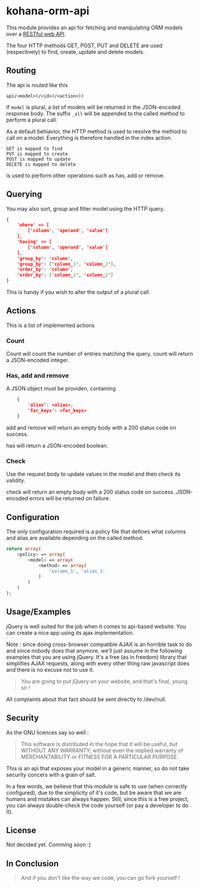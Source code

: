 kohana-orm-api
===============

This module provides an api for fetching and manipulating ORM models over a 
[RESTful web API](https://en.wikipedia.org/wiki/REST#RESTful_web_APIs). 

The four HTTP methods GET, POST, PUT and DELETE are used (respectively) to 
find, create, update and delete models.

## Routing
The api is routed like this

    api/<model>(/<id>(/<action>))
    
If ```model``` is plural, a list of models will be returned in the JSON-encoded 
response body. The suffix ```_all``` will be appended to the called method to
perform a plural call.

As a default behiavior, the HTTP method is used to resolve the method to call on 
a model. Everything is therefore handled in the index action.

    GET is mapped to find
    PUT is mapped to create
    POST is mapped to update
    DELETE is mapped to delete

<action> is used to perform other operations such as has, add or remove.

## Querying
You may also sort, group and filter model using the HTTP query.

```json
{
    'where' => [
        ['column', 'operand', 'value']
    ],
    'having' => [
        ['column', 'operand', 'value']
    ],
    'group_by': 'column',
    'group_by': ['column_1', 'column_2'],
    'order_by': 'column',
    'order_by': ['column_1', 'column_2']
}
```

This is handy if you wish to alter the output of a plural call.

## Actions
This is a list of implemented actions

### Count
Count will count the number of entries matching the query.
count will return a JSON-encoded integer.

### Has, add and remove
A JSON object must be providen, containing

```json
    {
        'alias': <alias>,
        'far_keys': <far_keys>
    }
```

add and remove will return an empty body with a 200 status code on success.

has will return a JSON-encoded boolean.

### Check
Use the request body to update values in the model and then check its validity.

check will return an empty body with a 200 status code on success. JSON-encoded
errors will be returned on failure.

## Configuration
The only configuration required is a policy file that defines what columns and 
alias are available depending on the called method.

```php
return array(
    <policy> => array(
        <model> => array(
            <method> => array(
                'column_1', 'alias_1'
            )
        )
    )
);
```

## Usage/Examples

jQuery is well suited for the job when it comes to api-based website. You can create a nice app using its ajax implementation.

Note : since doing cross-browser compatible AJAX is an horrible task to do and since nobody does that anymore, we'll just assume in the following examples that you are using jQuery. It's a free (as in freedom) library that simplifies AJAX requests, along with every other thing raw javascript does and there is no excuse not to use it.

> You are going to put jQuery on your website, and that's final, young sir !

All complaints about that fact should be sent directly to /dev/null.


## Security

As the GNU licences say so well :

> This software is distributed in the hope that it will be useful,
> but WITHOUT ANY WARRANTY; without even the implied warranty of
> MERCHANTABILITY or FITNESS FOR A PARTICULAR PURPOSE.

This is an api that exposes your model in a generic manner, so do not take security concers with a grain of salt.

In a few words, we believe that this module is safe to use (when correctly configured), due to the simplicity of it's code, but be aware that we are humans and mistakes can always happen. Still, since this is a free project, you can always double-check the code yourself (or pay a developer to do it).

## License

Not decided yet. Comming soon :)

## In Conclusion

> And if you don't like the way we code, you can go fork yourself !
